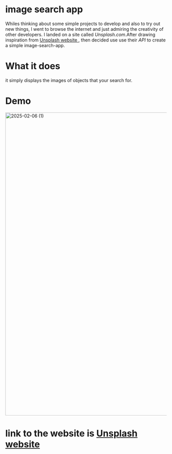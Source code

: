 # image search app
Whiles thinking about some simple projects to develop and also to try out new things, 
l went to browse the internet and just admiring the creativity of other developers. I landed on a site called <em>Unsplash.com</em>.After drawing inspiration from  <a href="https://unsplash.com/"> Unsplash website </a>,
then decided use use their <em>API</em> to create a simple image-search-app.

# What it does
it simply displays the images of objects that your search for.

# Demo
<img width="946" alt="2025-02-06 (1)" src="https://github.com/user-attachments/assets/82d2aee2-13cb-48fd-a971-1fecfaa9dacf" />

# link to the website is <a href="[https://unsplash.com/](https://naavemajid.github.io/image-search-app/)"> Unsplash website </a>

